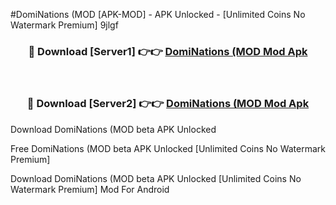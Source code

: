 #DomiNations (MOD [APK-MOD] - APK Unlocked - [Unlimited Coins No Watermark Premium] 9jlgf



<div align="center">

<h3>🔴 Download [Server1] 👉👉 <a href="https://momento.my/?title=DomiNations_(MOD">DomiNations (MOD Mod Apk</a></h3><br>

<h3>🔴 Download [Server2] 👉👉 <a href="https://momento.my/?title=DomiNations_(MOD">DomiNations (MOD Mod Apk</a></h3>
</div>



Download DomiNations (MOD beta APK Unlocked

Free DomiNations (MOD beta APK Unlocked [Unlimited Coins No Watermark Premium]

Download DomiNations (MOD beta APK Unlocked [Unlimited Coins No Watermark Premium] Mod For Android
